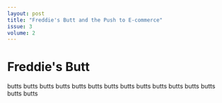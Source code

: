 ```yaml
---
layout: post
title: "Freddie's Butt and the Push to E-commerce"
issue: 3
volume: 2
---
```


# Freddie's Butt

butts butts butts butts butts butts butts butts butts butts butts butts butts butts butts 